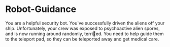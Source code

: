 # Robot-Guidance

You are a helpful security bot. You've successfully driven the aliens off your ship. 
Unfortunately, your crew was exposed to psychoactive alien spores, and is now running around randomly, terried.
You need to help guide them to the teleport pad, so they can be teleported away and get medical care.
